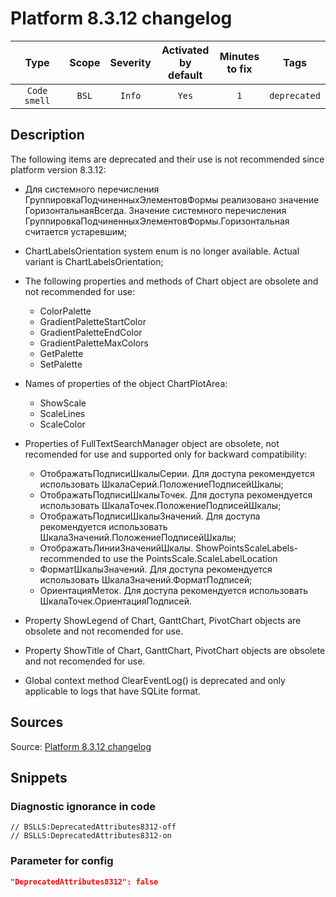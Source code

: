 # Platform 8.3.12 changelog

 |     Type     | Scope | Severity | Activated<br>by default | Minutes<br>to fix |     Tags     |
 |:------------:|:-----:|:--------:|:-----------------------------:|:-----------------------:|:------------:|
 | `Code smell` | `BSL` |  `Info`  |             `Yes`             |           `1`           | `deprecated` | 

<!-- Блоки выше заполняются автоматически, не трогать -->
## Description
<!-- Описание диагностики заполняется вручную. Необходимо понятным языком описать смысл и схему работу -->
The following items are deprecated and their use is not recommended since platform version 8.3.12:
* Для системного перечисления ГруппировкаПодчиненныхЭлементовФормы реализовано значение ГоризонтальнаяВсегда. Значение системного перечисления ГруппировкаПодчиненныхЭлементовФормы.Горизонтальная считается устаревшим;
* ChartLabelsOrientation system enum is no longer available. Actual variant is ChartLabelsOrientation;
* The following properties and methods of Chart object are obsolete and not recommended for use:
   * ColorPalette
   * GradientPaletteStartColor
   * GradientPaletteEndColor
   * GradientPaletteMaxColors
   * GetPalette
   * SetPalette
* Names of properties of the object ChartPlotArea:
   * ShowScale
   * ScaleLines
   * ScaleColor
* Properties of FullTextSearchManager object are obsolete, not recomended for use and supported only for backward compatibility:

   * ОтображатьПодписиШкалыСерии. Для доступа рекомендуется использовать ШкалаСерий.ПоложениеПодписейШкалы;
   * ОтображатьПодписиШкалыТочек. Для доступа рекомендуется использовать ШкалаТочек.ПоложениеПодписейШкалы;
   * ОтображатьПодписиШкалыЗначений. Для доступа рекомендуется использовать ШкалаЗначений.ПоложениеПодписейШкалы;
   * ОтображатьЛинииЗначенийШкалы. ShowPointsScaleLabels- recommended to use the PointsScale.ScaleLabelLocation
   * ФорматШкалыЗначений. Для доступа рекомендуется использовать ШкалаЗначений.ФорматПодписей;
   * ОриентацияМеток. Для доступа рекомендуется использовать ШкалаТочек.ОриентацияПодписей.
* Property ShowLegend of Chart, GanttChart, PivotChart objects are obsolete and not recomended for use.
* Property ShowTitle of Chart, GanttChart, PivotChart objects are obsolete and not recomended for use.
* Global context method ClearEventLog() is deprecated and only applicable to logs that have SQLite format.

## Sources
<!-- Необходимо указывать ссылки на все источники, из которых почерпнута информация для создания диагностики -->

Source: [Platform 8.3.12 changelog](https://dl04.1c.ru/content/Platform/8_3_12_1714/1cv8upd_8_3_12_1714.htm)

## Snippets

<!-- Блоки ниже заполняются автоматически, не трогать -->
### Diagnostic ignorance in code

```bsl
// BSLLS:DeprecatedAttributes8312-off
// BSLLS:DeprecatedAttributes8312-on
```

### Parameter for config

```json
"DeprecatedAttributes8312": false
```
